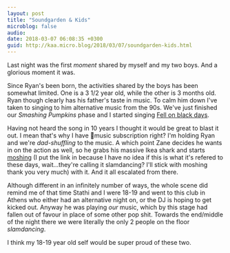 ```yaml
---
layout: post
title: "Soundgarden & Kids"
microblog: false
audio: 
date: 2018-03-07 06:08:35 +0300
guid: http://kaa.micro.blog/2018/03/07/soundgarden-kids.html
---
```

Last night was the first _moment_ shared by myself and my two boys. And a glorious moment it was. 

Since Ryan's been born, the activities shared by the boys has been somewhat limited. One is a 3 1/2 year old, while the other is 3 months old. Ryan though clearly has his father's taste in music. To calm him down I've taken to singing to him alternative music from the 90s. We've just finished our _Smashing Pumpkins_ phase and I started singing [Fell on black days](https://www.youtube.com/watch?v=ySzrJ4GRF7s).

Having not heard the song in 10 years I thought it would be great to blast it out. I mean that's why I have music subscription right? I'm holding Ryan and we're _dad-shuffling_ to the music.  A which point Zane decides he wants in on the action as well, so he grabs his massive Ikea shark and starts [moshing](https://en.wikipedia.org/wiki/Moshing) (I put the link in because I have no idea if this is what it's refered to these days, wait...they're calling it slamdancing? I'll stick with moshing thank you very much) with it. And it all escalated from there.

Although different in an infinitely number of ways, the whole scene did remind me of that time Stathi and I were 18-19 and went to this club in Athens who either had an alternative night on, or the DJ is hoping to get kicked out. Anyway he was playing _our_ music, which by this stage had fallen out of favour in place of some other pop shit. Towards the end/middle of the night there we were literally the only 2 people on the floor _slamdancing_. 

I think my 18-19 year old self would be super proud of these two.
